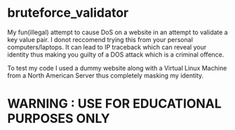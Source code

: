 # bruteforce_validator
My fun(illegal) attempt to cause DoS on a website in an attempt to validate a key value pair. 
I donot reccomend trying this from your personal computers/laptops. It can lead to IP traceback which 
can reveal your identity thus making you guilty of a DOS attack which is a criminal offence.

To test my code I used a dummy website along with a Virtual Linux Machine from a North American Server 
thus completely masking my identity. 

# WARNING : USE FOR EDUCATIONAL PURPOSES ONLY